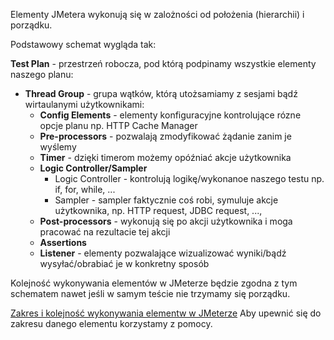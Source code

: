 Elementy JMetera wykonują się w zalożności od położenia (hierarchii) i porządku.

Podstawowy schemat wygląda tak:

**Test Plan** - przestrzeń robocza, pod którą podpinamy wszystkie elementy naszego planu:
- **Thread Group** -  grupa wątków, którą utożsamiamy z sesjami bądź wirtaulanymi użytkownikami:
    - **Config Elements** - elementy konfiguracyjne kontrolujące rózne opcje planu np. HTTP Cache Manager
    - **Pre-processors** - pozwalają zmodyfikować żądanie zanim je wyślemy
    - **Timer** - dzięki timerom możemy opóźniać akcje użytkownika 
    - **Logic Controller/Sampler**
        - Logic Controller - kontrolują logikę/wykonanoe naszego testu np. if, for, while, ...
        - Sampler -  sampler faktycznie coś robi, symuluje akcje użytkownika, np. HTTP request, JDBC request, ...,
     - **Post-processors** - wykonują się po akcji użytkownika i moga pracować na rezultacie tej akcji
     - **Assertions**
     - **Listener** - elementy pozwalające wizualizować wyniki/bądź wysyłać/obrabiać je w konkretny sposób

Kolejność wykonywania elementów w JMeterze będzie zgodna z tym schematem nawet jeśli w samym teście nie trzymamy się porządku.

[Zakres i kolejność wykonywania elementw w JMeterze](https://jmeter.apache.org/usermanual/test_plan.html)
Aby upewnić się do zakresu danego elementu korzystamy z pomocy.